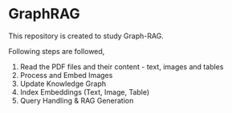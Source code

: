 # GraphRAG

This repository is created to study Graph-RAG.

Following steps are followed,
1. Read the PDF files and their content - text, images and tables
2.  Process and Embed Images
3. Update Knowledge Graph 
4. Index Embeddings (Text, Image, Table)
5. Query Handling & RAG Generation